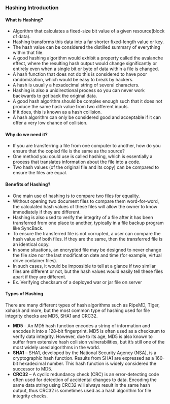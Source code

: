### Hashing Introduction

#### What is Hashing?
- Algorithm that calculates a fixed-size bit value of a given resource(block of data). 
- Hashing transforms this data into a far shorter fixed-length value or key. 
- The hash value can be considered the distilled summary of everything within that file.
- A good hashing algorithm would exhibit a property called the avalanche effect, where the resulting hash output would change significantly or entirely even when a single bit or byte of data within a file is changed. 
- A hash function that does not do this is considered to have poor randomization, which would be easy to break by hackers.
- A hash is usually a hexadecimal string of several characters. 
- Hashing is also a unidirectional process so you can never work backwards to get back the original data.
- A good hash algorithm should be complex enough such that it does not produce the same hash value from two different inputs. 
- If it does, this is known as a hash collision. 
- A hash algorithm can only be considered good and acceptable if it can offer a very low chance of collision.

#### Why do we need it?
- If you are transferring a file from one computer to another, how do you ensure that the copied file is the same as the source? 
- One method you could use is called hashing, which is essentially a process that translates information about the file into a code. 
- Two hash values (of the original file and its copy) can be compared to ensure the files are equal.

#### Benefits of Hashing?
- One main use of hashing is to compare two files for equality. 
- Without opening two document files to compare them word-for-word, the calculated hash values of these files will allow the owner to know immediately if they are different.
- Hashing is also used to verify the integrity of a file after it has been transferred from one place to another, typically in a file backup program like SyncBack. 
- To ensure the transferred file is not corrupted, a user can compare the hash value of both files. If they are the same, then the transferred file is an identical copy.
- In some situations, an encrypted file may be designed to never change the file size nor the last modification date and time (for example, virtual drive container files). 
- In such cases, it would be impossible to tell at a glance if two similar files are different or not, but the hash values would easily tell these files apart if they are different.
- Ex. Verifying checksum of a deployed war or jar file on server

#### Types of Hashing
There are many different types of hash algorithms such as RipeMD, Tiger, xxhash and more, but the most common type of hashing used for file integrity checks are MD5, SHA1 and CRC32.
- **MD5** - An MD5 hash function encodes a string of information and encodes it into a 128-bit fingerprint. MD5 is often used as a checksum to verify data integrity. However, due to its age, MD5 is also known to suffer from extensive hash collision vulnerabilities, but it’s still one of the most widely used algorithms in the world.
- **SHA1** – SHA1, developed by the National Security Agency (NSA), is a cryptographic hash function. Results from SHA1 are expressed as a 160-bit hexadecimal number. This hash function is widely considered the successor to MD5.
- **CRC32** – A cyclic redundancy check (CRC) is an error-detecting code often used for detection of accidental changes to data. Encoding the same data string using CRC32 will always result in the same hash output, thus CRC32 is sometimes used as a hash algorithm for file integrity checks.